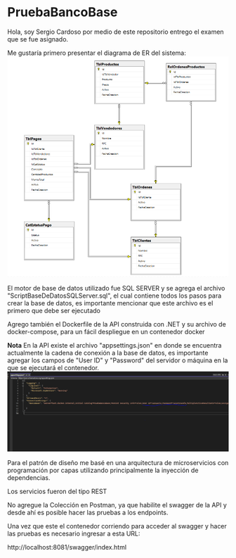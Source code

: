# PruebaBancoBase

Hola, soy Sergio Cardoso por medio de este repositorio entrego el examen que se fue asignado.

Me gustaría primero presentar el diagrama de ER  del sistema:
![alt text](image.png)

El motor de base de datos utilizado fue SQL SERVER y se agrega el archivo "ScriptBaseDeDatosSQLServer.sql", el cual contiene todos los pasos para crear la base de datos, es importante mencionar que este archivo es el primero que debe ser ejecutado

Agrego también el Dockerfile de la API construida con .NET y su archivo de docker-compose, para un fácil despliegue en un contenedor docker

**Nota** En la API existe el archivo "appsettings.json" en donde se encuentra actualmente la cadena de conexión a la base de datos, es importante agregar los campos de "User ID" y "Password" del servidor o máquina en la que se ejecutará el contenedor.
![alt text](image-1.png)


Para el patrón de diseño me basé en una arquitectura de microservicios con programación por capas utilizando principalmente la inyección de dependencias.

Los servicios fueron del tipo REST

No agregue la Colección en Postman, ya que habilite el swagger de la API y desde ahí es posible hacer las pruebas a los endpoints.


Una vez que este el contenedor corriendo para acceder al swagger y hacer las pruebas es necesario ingresar a esta URL:

http://localhost:8081/swagger/index.html


